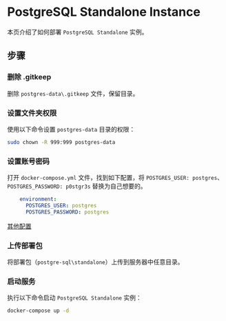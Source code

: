 # PostgreSQL Standalone Instance

本页介绍了如何部署 `PostgreSQL Standalone` 实例。

## 步骤

### 删除 .gitkeep

删除 `postgres-data\.gitkeep` 文件，保留目录。

### 设置文件夹权限

使用以下命令设置 `postgres-data` 目录的权限：
```bash
sudo chown -R 999:999 postgres-data
```

### 设置账号密码

打开 `docker-compose.yml` 文件，找到如下配置，将 `POSTGRES_USER: postgres`、`POSTGRES_PASSWORD: p0stgr3s` 替换为自己想要的。

```yaml
    environment:
      POSTGRES_USER: postgres
      POSTGRES_PASSWORD: postgres
```

[其他配置](https://github.com/docker-library/docs/blob/master/postgres/README.md)

### 上传部署包

将部署包（`postgre-sql\standalone`）上传到服务器中任意目录。

### 启动服务

执行以下命令启动 `PostgreSQL Standalone` 实例：

```bash
docker-compose up -d
```